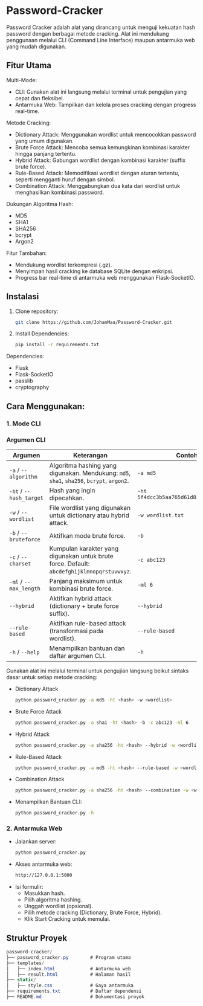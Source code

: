 # Password-Cracker

Password Cracker adalah alat yang dirancang untuk menguji kekuatan hash password dengan berbagai metode cracking. Alat ini mendukung penggunaan melalui CLI (Command Line Interface) maupun antarmuka web yang mudah digunakan.

## Fitur Utama

Multi-Mode:
- CLI: Gunakan alat ini langsung melalui terminal untuk pengujian yang cepat dan fleksibel.
- Antarmuka Web: Tampilkan dan kelola proses cracking dengan progress real-time.

Metode Cracking:
- Dictionary Attack: Menggunakan wordlist untuk mencocokkan password yang umum digunakan.
- Brute Force Attack: Mencoba semua kemungkinan kombinasi karakter hingga panjang tertentu.
- Hybrid Attack: Gabungan wordlist dengan kombinasi karakter (suffix brute force).
- Rule-Based Attack: Memodifikasi wordlist dengan aturan tertentu, seperti mengganti huruf dengan simbol.
- Combination Attack: Menggabungkan dua kata dari wordlist untuk menghasilkan kombinasi password.

Dukungan Algoritma Hash:
- MD5
- SHA1
- SHA256
- bcrypt
- Argon2

Fitur Tambahan:
- Mendukung wordlist terkompresi (.gz).
- Menyimpan hasil cracking ke database SQLite dengan enkripsi.
- Progress bar real-time di antarmuka web menggunakan Flask-SocketIO.

## Instalasi
1. Clone repository:
   ```bash
   git clone https://github.com/JohanMaa/Password-Cracker.git

2. Install Dependencies:
   ```bash
   pip install -r requirements.txt

Dependencies:
- Flask
- Flask-SocketIO
- passlib
- cryptography


## Cara Menggunakan:

### 1. Mode CLI

### **Argumen CLI**

| **Argumen**             | **Keterangan**                                                                                 | **Contoh**                                  |
|-------------------------|------------------------------------------------------------------------------------------------|---------------------------------------------|
| `-a` / `--algorithm`    | Algoritma hashing yang digunakan. Mendukung: `md5`, `sha1`, `sha256`, `bcrypt`, `argon2`.      | `-a md5`                                    |
| `-ht` / `--hash_target` | Hash yang ingin dipecahkan.                                                                    | `-ht 5f4dcc3b5aa765d61d8327deb882cf99`      |
| `-w` / `--wordlist`     | File wordlist yang digunakan untuk dictionary atau hybrid attack.                              | `-w wordlist.txt`                           |
| `-b` / `--bruteforce`   | Aktifkan mode brute force.                                                                     | `-b`                                        |
| `-c` / `--charset`      | Kumpulan karakter yang digunakan untuk brute force. Default: `abcdefghijklmnopqrstuvwxyz`.     | `-c abc123`                                 |
| `-ml` / `--max_length`  | Panjang maksimum untuk kombinasi brute force.                                                  | `-ml 6`                                     |
| `--hybrid`              | Aktifkan hybrid attack (dictionary + brute force suffix).                                      | `--hybrid`                                  |
| `--rule-based`          | Aktifkan rule-based attack (transformasi pada wordlist).                                       | `--rule-based`                              |
| `-h` / `--help`         | Menampilkan bantuan dan daftar argumen CLI.                                                    | `-h`                                        |


Gunakan alat ini melalui terminal untuk pengujian langsung beikut sintaks dasar untuk setiap metode cracking:
- Dictionary Attack
   ```bash
   python password_cracker.py -a md5 -ht <hash> -w <wordlist>

- Brute Force Attack
   ```bash
   python password_cracker.py -a sha1 -ht <hash> -b -c abc123 -ml 6

- Hybrid Attack
   ```bash
   python password_cracker.py -a sha256 -ht <hash> --hybrid -w <wordlist> -c abc123 -ml 3

- Rule-Based Attack
   ```bash
   python password_cracker.py -a md5 -ht <hash> --rule-based -w <wordlist>

- Combination Attack
   ```bash
   python password_cracker.py -a sha256 -ht <hash> --combination -w <wordlist>

- Menampilkan Bantuan CLI:
   ```bash
   python password_cracker.py -h

### 2. Antarmuka Web

- Jalankan server:
   ```bash
   python password_cracker.py

- Akses antarmuka web:
   ```bash
   http://127.0.0.1:5000

- Isi formulir:
   - Masukkan hash.
   - Pilih algoritma hashing.
   - Unggah wordlist (opsional).
   - Pilih metode cracking (Dictionary, Brute Force, Hybrid).
   - Klik Start Cracking untuk memulai.

## Struktur Proyek
   ```csharp
   password-cracker/
   ├── password_cracker.py        # Program utama
   ├── templates/
   │   ├── index.html             # Antarmuka web
   │   ├── result.html            # Halaman hasil
   ├── static/
   │   ├── style.css              # Gaya antarmuka
   ├── requirements.txt           # Daftar dependensi
   ├── README.md                  # Dokumentasi proyek


